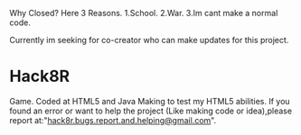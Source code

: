 Why Closed? Here 3 Reasons.
1.School.
2.War.
3.Im cant make a normal code.

Currently im seeking for co-creator who can make updates for this project.


# Hack8R
Game. Coded at HTML5 and Java
Making to test my HTML5 abilities.
If you found an error or want to help the project
(Like making code or idea),please report at:"hack8r.bugs.report.and.helping@gmail.com".
